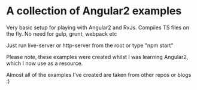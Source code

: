 # A collection of Angular2 examples

Very basic setup for playing with Angular2 and RxJs. Compiles TS files on the fly. No need for gulp, grunt, webpack etc  

Just run live-server or http-server from the root or type "npm start"   

Please note, these examples were created whilst I was learning Angular2, which I now use as a resource.  

Almost all of the examples I've created are taken from other repos or blogs :)  